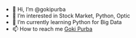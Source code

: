 - 👋 Hi, I’m @gokipurba
- 👀 I’m interested in Stock Market, Python, Optic
- 🌱 I’m currently learning Python for Big Data 
- 📫 How to reach me [Goki Purba](https://www.linkedin.com/in/goki-purba/)

<!---
gokipurba/gokipurba is a ✨ special ✨ repository because its `README.md` (this file) appears on your GitHub profile.
You can click the Preview link to take a look at your changes.
--->
